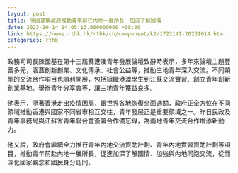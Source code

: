 ```yaml
---
layout: post
title: 陳國基稱政府推動青年前往內地一展所長　加深了解國情
date: 2023-10-14 14:05:13.000000000 +08:00
link: https://news.rthk.hk/rthk/ch/component/k2/1723141-20231014.htm
categories: rthk
---
```


政務司司長陳國基在第十三屆蘇港澳青年發展論壇致辭時表示，多年來論壇主題豐富多元，涵蓋創新創業、文化傳承、社會公益等，推動三地青年深入交流。不同類型的交流合作項目也順利開展，包括組織港澳學生到江蘇交流實習、創立青年創新創業基地、舉辦青年分享會等，讓三地青年獲益良多。

他表示，隨著香港走出疫情困局，跟世界各地恢復全面通關，政府正全方位在不同領域推動香港與國家不同省市相互交往，青年發展正是重要領域之一。昨日民政及青年事務局與江蘇省青年聯合會簽署合作備忘錄，為兩地青年交流合作增添新動力。

他又說，政府會繼續全力推行青年內地交流資助計劃、青年內地實習資助計劃等項目，推動青年前赴內地一展所長，促進加深了解國情、加強與內地同胞交流，從而深化國家觀念和國民身分認同。
